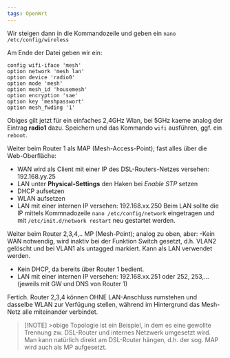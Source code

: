 ```yaml
---
tags: OpenWrt
---
```

Wir steigen dann in die Kommandozeile und geben ein `nano /etc/config/wireless`

Am Ende der Datei geben wir ein:
```
config wifi-iface 'mesh'
option network 'mesh lan'
option device 'radio0'
option mode 'mesh'
option mesh_id 'housemesh'
option encryption 'sae'
option key 'meshpasswort'
option mesh_fwding '1'
```
Obiges gilt jetzt für ein einfaches 2,4GHz Wlan, bei 5GHz kaeme analog der Eintrag **radio1** dazu. Speichern und das Kommando `wifi` ausführen, ggf. ein `reboot`.

Weiter beim Router 1 als MAP (Mesh-Access-Point); fast alles über die Web-Oberfläche:
- WAN wird als Client mit einer IP des DSL-Routers-Netzes versehen: 192.168.yy.25
- LAN unter **Physical-Settings** den Haken bei *Enable STP* setzen
- DHCP aufsetzen
- WLAN aufsetzen
- LAN mit einer internen IP versehen: 192.168.xx.250
Beim LAN sollte die IP mittels Kommnadozeile `nano /etc/config/network` eingetragen und mit `/etc/init.d/network restart` neu gestartet werden.

Weiter beim Router 2,3,4,.. MP (Mesh-Point); analog zu oben, aber:
-Kein WAN notwendig, wird inaktiv bei der Funktion Switch gesetzt, d.h. VLAN2 gelöscht und bei VLAN1 als untagged markiert. Kann als LAN verwendet werden.
- Kein DHCP, da bereits über Router 1 bedient.
- LAN mit einer internen IP versehen: 192.168.xx.251 oder 252, 253,... (jeweils mit GW und DNS von Router 1)

Fertich. Router 2,3,4 können OHNE LAN-Anschluss rumstehen und dasselbe WLAN zur Verfügung stellen, während im Hintergrund das Mesh-Netz alle miteinander verbindet.

>[!NOTE] >obige Topologie ist ein Beispiel, in dem es eine gewollte Trennung zw. DSL-Router und internes Netzwerk umgesetzt wird. Man kann natürlich direkt am DSL-Router hängen, d.h. der sog. MAP wird auch als MP aufgesetzt.
